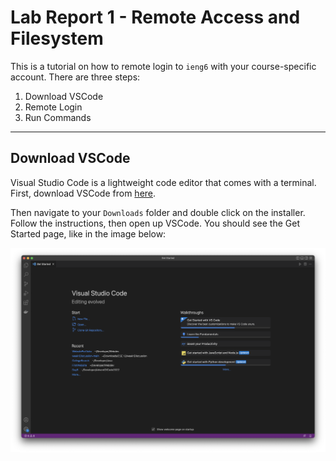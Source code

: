 # Lab Report 1 - Remote Access and Filesystem

This is a tutorial on how to remote login to `ieng6` with your course-specific account. There are three steps:

1. Download VSCode
2. Remote Login
3. Run Commands

---

## Download VSCode

Visual Studio Code is a lightweight code editor that comes with a terminal. First, download VSCode from [here](https://code.visualstudio.com/download).

Then navigate to your `Downloads` folder and double click on the installer. Follow the instructions, then open up VSCode.
You should see the Get Started page, like in the image below:

![Image](vscode.png)
